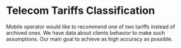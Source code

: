 # Telecom Tariffs Classification

Mobile operator would like to recommend one of two tariffs instead of archived ones. We have data about clients behavior to make such assumptions. Our main goal to achieve as high accuracy as possible.

